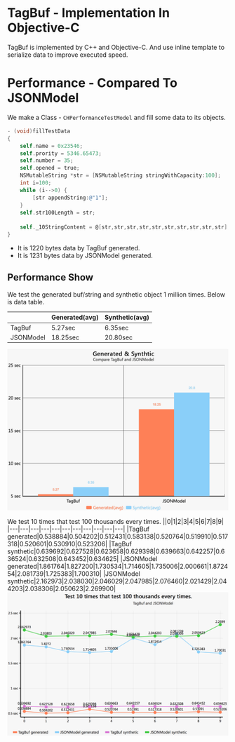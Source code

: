 # TagBuf - Implementation In Objective-C
TagBuf is implemented by C++ and Objective-C. And use inline template to serialize data to improve executed speed.

# Performance - Compared To JSONModel
We make a Class - `CHPerformanceTestModel` and fill some data to its objects.

```Objective-C
- (void)fillTestData
{
    self.name = 0x23546;
    self.prority = 5346.65473;
    self.number = 35;
    self.opened = true;
    NSMutableString *str = [NSMutableString stringWithCapacity:100];
    int i=100;
    while (i-->0) {
        [str appendString:@"1"];
    }
    self.str100Length = str;

    self._10StringContent = @[str,str,str,str,str,str,str,str,str,str];
}
```
- It is 1220 bytes data by TagBuf generated.
- It is 1231 bytes data by JSONModel generated.

## Performance Show
We test the generated buf/string and synthetic object 1 million times. Below is data table.

||Generated(avg)|Synthetic(avg)|
|---|---|---|
|TagBuf|5.27sec|6.35sec|
|JSONModel|18.25sec|20.80sec|
![](../res/1.png)

We test 10 times that test 100 thousands every times.
||0|1|2|3|4|5|6|7|8|9|
|---|---|---|---|---|---|---|---|---|---|---|
|TagBuf generated|0.538884|0.504202|0.512431|0.583138|0.520764|0.519910|0.517318|0.520601|0.530910|0.523206|
|TagBuf synthetic|0.639692|0.627528|0.623658|0.629398|0.639663|0.642257|0.636524|0.632508|0.643452|0.634625|
|JSONModel generated|1.861764|1.827200|1.730534|1.714605|1.735006|2.000661|1.872454|2.081739|1.725383|1.700310|
|JSONModel synthetic|2.162973|2.038030|2.046029|2.047985|2.076460|2.021429|2.044203|2.038306|2.050623|2.269900|
![](../res/2.png)